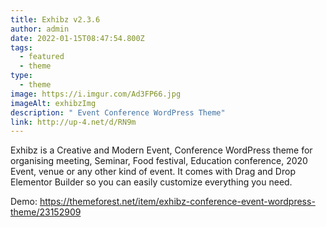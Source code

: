 ```yaml
---
title: Exhibz v2.3.6
author: admin
date: 2022-01-15T08:47:54.800Z
tags:
  - featured
  - theme
type:
  - theme
image: https://i.imgur.com/Ad3FP66.jpg
imageAlt: exhibzImg
description: " Event Conference WordPress Theme"
link: http://up-4.net/d/RN9m
---
```

<!--StartFragment-->

Exhibz is a Creative and Modern Event, Conference WordPress theme for organising meeting, Seminar, Food festival, Education conference, 2020 Event, venue or any other kind of event. It comes with Drag and Drop Elementor Builder so you can easily customize everything you need.





Demo: <https://themeforest.net/item/exhibz-conference-event-wordpress-theme/23152909>

<!--EndFragment-->